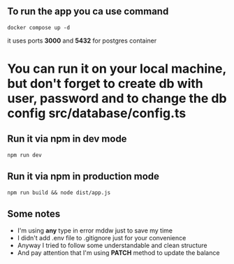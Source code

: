 ## To run the app you ca use command 
```
docker compose up -d
```
it uses ports **3000** and **5432** for postgres container

# You can run it on your local machine, but don't forget to create db with user, password and to change the db config **src/database/config.ts**

## Run it via npm in dev mode
```
npm run dev
```

## Run it via npm in production mode
```
npm run build && node dist/app.js
```

## Some notes
 - I'm using **any** type in error mddw just to save my time
 - I didn't add .env file to .gitignore just for your convenience
 - Anyway I tried to follow some understandable and clean structure
 - And pay attention that I'm using **PATCH** method to update the balance

